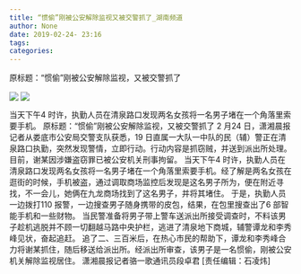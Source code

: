 ```yaml
---
title: “惯偷”刚被公安解除监视又被交警抓了_湖南频道
author: None
date: 2019-02-24- 23:16
tags: 
categories: 
---
```

原标题：“惯偷”刚被公安解除监视，又被交警抓了
<!-- more -->
                
<img align="center" border="0" src="http://p0.ifengimg.com/a/2019_09/ca7e4d43e079fae_size209_w739_h637.jpg" />
                
<img align="center" border="0" src="http://p2.ifengimg.com/a/2016/0810/204c433878d5cf9size1_w16_h16.png" />
            
当天下午4 时许，执勤人员在清泉路口发现两名女孩将一名男子堵在一个角落里索要手机。
原标题：“惯偷”刚被公安解除监视，又被交警抓了
2 月24 日，潇湘晨报记者从娄底市公安局交警支队获悉，19 日直属一大队一中队的民（辅）警正在清泉路口执勤，突然发现警情，立即行动。行动内容是抓窃贼，并送到派出所处理。目前，谢某因涉嫌盗窃罪已被公安机关刑事拘留。
当天下午4 时许，执勤人员在清泉路口发现两名女孩将一名男子堵在一个角落里索要手机。经了解是两名女孩在逛街的时候，手机被盗，通过调取商场监控后发现是这名男子所为，便在附近寻找，不一会儿，她俩在九龙商场找到了这名男子，并将其堵住。
于是，执勤人员一边拨打110 报警，一边搜查男子随身携带的皮包，结果，在包里搜查出了6 部智能手机和一些财物。
当民警准备将男子带上警车送派出所接受调查时，不料该男子趁机逃脱并不顾一切翻越马路中央护栏，逃进了清泉地下商城，辅警谭龙和李秀峰见状，奋起追赶。
追了二、三百米后，在热心市民的帮助下，谭龙和李秀峰合力将谢某抓住，随后移送给派出所。经派出所审查，该男子是一名惯偷，刚被公安机关解除监视居住。
潇湘晨报记者骆一歌通讯员段卓君
[责任编辑：石凌炜]
            

